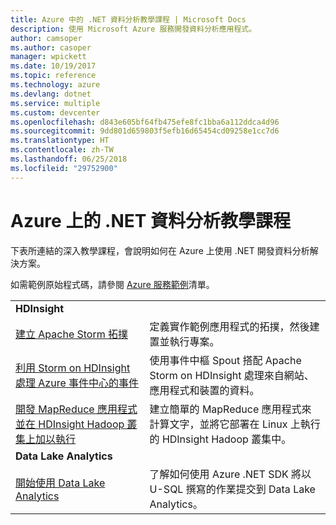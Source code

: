 ```yaml
---
title: Azure 中的 .NET 資料分析教學課程 | Microsoft Docs
description: 使用 Microsoft Azure 服務開發資料分析應用程式。
author: camsoper
ms.author: casoper
manager: wpickett
ms.date: 10/19/2017
ms.topic: reference
ms.technology: azure
ms.devlang: dotnet
ms.service: multiple
ms.custom: devcenter
ms.openlocfilehash: d843e605bf64fb475efe8fc1bba6a112ddca4d96
ms.sourcegitcommit: 9dd801d659803f5efb16d65454cd09258e1cc7d6
ms.translationtype: HT
ms.contentlocale: zh-TW
ms.lasthandoff: 06/25/2018
ms.locfileid: "29752900"
---
```

# <a name="data-analytics-tutorials-with-net-on-azure"></a>Azure 上的 .NET 資料分析教學課程

下表所連結的深入教學課程，會說明如何在 Azure 上使用 .NET 開發資料分析解決方案。 

如需範例原始程式碼，請參閱 [Azure 服務範例](https://azure.microsoft.com/resources/samples/?platform=dotnet)清單。

| | |
|---|---|
| **HDInsight** | |
| [建立 Apache Storm 拓撲][1] | 定義實作範例應用程式的拓撲，然後建置並執行專案。 | 
| [利用 Storm on HDInsight 處理 Azure 事件中心的事件][2] | 使用事件中樞 Spout 搭配 Apache Storm on HDInsight 處理來自網站、應用程式和裝置的資料。
| [開發 MapReduce 應用程式並在 HDInsight Hadoop 叢集上加以執行][3] | 建立簡單的 MapReduce 應用程式來計算文字，並將它部署在 Linux 上執行的 HDInsight Hadoop 叢集中。 |
| **Data Lake Analytics** | |
| [開始使用 Data Lake Analytics][4] | 了解如何使用 Azure .NET SDK 將以 U-SQL 撰寫的作業提交到 Data Lake Analytics。|


[1]: /azure/hdinsight/hdinsight-storm-develop-csharp-event-hub-topology
[2]: /azure/hdinsight/hdinsight-storm-develop-csharp-visual-studio-topology
[3]: /azure/hdinsight/hdinsight-hadoop-dotnet-csharp-mapreduce-streaming
[4]: /azure/data-lake-analytics/data-lake-analytics-get-started-net-sdk